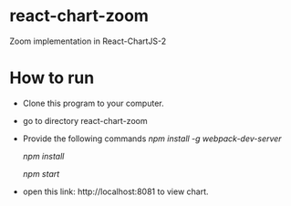 # react-chart-zoom
Zoom implementation in React-ChartJS-2 

# How to run
* Clone this program to your computer. 
* go to directory react-chart-zoom
* Provide the following commands
  _npm install -g webpack-dev-server_

  _npm install_
  
  _npm start_
  
* open this link: http://localhost:8081 to view chart.



